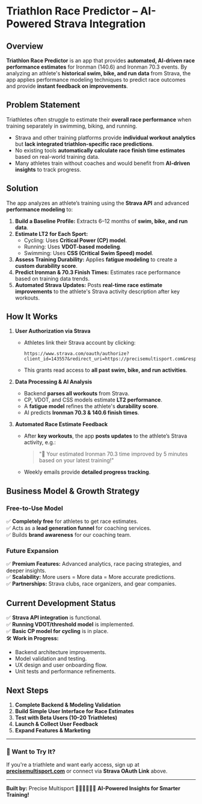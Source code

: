 # Triathlon Race Predictor – AI-Powered Strava Integration

## Overview  
**Triathlon Race Predictor** is an app that provides **automated, AI-driven race performance estimates** for Ironman (140.6) and Ironman 70.3 events. By analyzing an athlete's **historical swim, bike, and run data** from Strava, the app applies performance modeling techniques to predict race outcomes and provide **instant feedback on improvements**.

## Problem Statement  
Triathletes often struggle to estimate their **overall race performance** when training separately in swimming, biking, and running.  
- Strava and other training platforms provide **individual workout analytics** but **lack integrated triathlon-specific race predictions**.  
- No existing tools **automatically calculate race finish time estimates** based on real-world training data.  
- Many athletes train without coaches and would benefit from **AI-driven insights** to track progress.

## Solution  
The app analyzes an athlete’s training using the **Strava API** and advanced **performance modeling** to:  
1. **Build a Baseline Profile:** Extracts 6–12 months of **swim, bike, and run data**.  
2. **Estimate LT2 for Each Sport:**  
   - Cycling: Uses **Critical Power (CP) model**.  
   - Running: Uses **VDOT-based modeling**.  
   - Swimming: Uses **CSS (Critical Swim Speed) model**.  
3. **Assess Training Durability:** Applies **fatigue modeling** to create a **custom durability score**.  
4. **Predict Ironman & 70.3 Finish Times:** Estimates race performance based on training data trends.  
5. **Automated Strava Updates:** Posts **real-time race estimate improvements** to the athlete's Strava activity description after key workouts.  

## How It Works  
1. **User Authorization via Strava**  
   - Athletes link their Strava account by clicking:  
     ```
     https://www.strava.com/oauth/authorize?client_id=143557&redirect_uri=https://precisemultisport.com&response_type=code&scope=read,activity:read_all
     ```
   - This grants read access to **all past swim, bike, and run activities**.

2. **Data Processing & AI Analysis**  
   - Backend **parses all workouts** from Strava.  
   - CP, VDOT, and CSS models estimate **LT2 performance**.  
   - A **fatigue model** refines the athlete's **durability score**.  
   - AI predicts **Ironman 70.3 & 140.6 finish times**.  

3. **Automated Race Estimate Feedback**  
   - After **key workouts**, the app **posts updates** to the athlete’s Strava activity, e.g.:  
     > "🚀 Your estimated Ironman 70.3 time improved by 5 minutes based on your latest training!"  
   - Weekly emails provide **detailed progress tracking**.

## Business Model & Growth Strategy  
### Free-to-Use Model  
✅ **Completely free** for athletes to get race estimates.  
✅ Acts as a **lead generation funnel** for coaching services.  
✅ Builds **brand awareness** for our coaching team.  

### Future Expansion  
✅ **Premium Features:** Advanced analytics, race pacing strategies, and deeper insights.  
✅ **Scalability:** More users = More data = More accurate predictions.  
✅ **Partnerships:** Strava clubs, race organizers, and gear companies.  

## Current Development Status  
✅ **Strava API integration** is functional.  
✅ **Running VDOT/threshold model** is implemented.  
✅ **Basic CP model for cycling** is in place.  
🛠 **Work in Progress:**  
   - Backend architecture improvements.  
   - Model validation and testing.  
   - UX design and user onboarding flow.  
   - Unit tests and performance refinements.  

## Next Steps  
1. **Complete Backend & Modeling Validation**  
2. **Build Simple User Interface for Race Estimates**  
3. **Test with Beta Users (10–20 Triathletes)**  
4. **Launch & Collect User Feedback**  
5. **Expand Features & Marketing**  

---

### 🚀 Want to Try It?  
If you're a triathlete and want early access, sign up at **[precisemultisport.com](https://precisemultisport.com)** or connect via **Strava OAuth Link** above.  

---
**Built by:** Precise Multisport
🏊‍♂️🚴‍♂️🏃‍♂️ **AI-Powered Insights for Smarter Training!**
